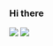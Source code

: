 ### Hi there 

<img src="https://github-readme-stats.vercel.app/api?username=tarikyasar&count_private=true&show_icons=true&include_all_commits=true" />

<img src="https://github-readme-stats.vercel.app/api/top-langs/?username=tarikyasar" />
